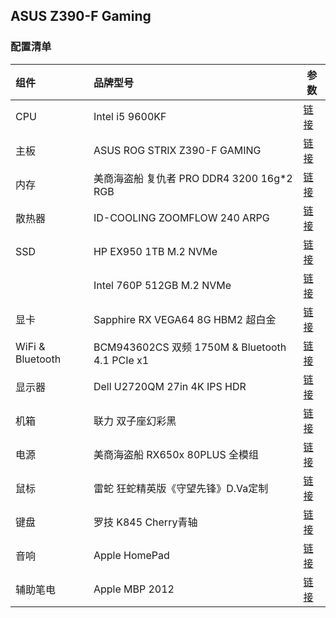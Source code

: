 ## ASUS Z390-F Gaming

### 配置清单

| 组件             | 品牌型号                                         | 参数                                                         |
| :--------------- | :----------------------------------------------- | ------------------------------------------------------------ |
| CPU              | Intel i5 9600KF                                  | [链接](https://ark.intel.com/content/www/cn/zh/ark/products/190884/intel-core-i5-9600kf-processor-9m-cache-up-to-4-60-ghz.html) |
| 主板             | ASUS ROG STRIX Z390-F GAMING                     | [链接](https://www.asus.com.cn/Motherboards/ROG-STRIX-Z390-F-GAMING/) |
| 内存             | 美商海盗船 复仇者 PRO DDR4 3200 16g*2 RGB        | [链接](https://www.corsair.com/zh/zh/类别/产品/CORSAIR-iCUE/内存/Vengeance-PRO-RGB-Black/p/CMW32GX4M2Z3600C18) |
| 散热器           | ID-COOLING ZOOMFLOW 240 ARPG                     | [链接](http://www.idcooling.com.cn/Product/detail/id/143/name/ZOOMFLOW) |
| SSD              | HP EX950 1TB M.2 NVMe                            | [链接](https://detail.tmall.com/item.htm?id=602451259139&spm=a1z09.2.0.0.53f62e8dQPcUGJ&_u=3gnjohf9ed) |
|                  | Intel 760P 512GB M.2 NVMe                        | [链接](https://www.intel.cn/content/www/cn/zh/products/memory-storage/solid-state-drives/consumer-ssds/7-series.html) |
| 显卡             | Sapphire RX VEGA64 8G HBM2 超白金                | [链接](https://www.sapphiretech.com/zh-cn/consumer/nitro-rx-vega64-8g-hbm2-le_c) |
| WiFi & Bluetooth | BCM943602CS 双频 1750M  & Bluetooth 4.1  PCIe x1 | [链接](https://item.taobao.com/item.htm?spm=a1z09.2.0.0.3aba2e8d1orW4y&id=522725741837&_u=3gnjoh2130) |
| 显示器           | Dell U2720QM 27in 4K IPS HDR                     | [链接](https://www.dell.com/zh-cn/shop/戴尔ultrasharp-27系列-hdr-4k显示器-u2720qm/apd/210-avej/显示器) |
| 机箱             | 联力 双子座幻彩黑                                | [链接](www.lian-li.com/lancool-one/)                         |
| 电源             | 美商海盗船 RX650x 80PLUS 全模组                  | [链接](https://www.corsair.com/zh/zh/类别/产品/电源装置/高级电源装置/RMx-Series/p/CP-9020178-CN) |
| 鼠标             | 雷蛇 狂蛇精英版《守望先锋》D.Va定制              | [链接](http://cn.razerzone.com/overwatch-dva/razer-dva-abyssus-elite) |
| 键盘             | 罗技 K845 Cherry青轴                             | [链接](https://www.logitech.com.cn/zh-cn/product/k845-mechanical-illuminated) |
| 音响             | Apple HomePad                                    | [链接](https://www.apple.com.cn/homepod/)                    |
| 辅助笔电         | Apple MBP 2012                                   | [链接](https://support.apple.com/kb/SP649?locale=zh_CN)      |


